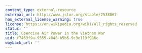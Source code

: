```yaml
---
content_type: external-resource
external_url: http://www.jstor.org/stable/2538867
has_external_license_warning: true
license: https://en.wikipedia.org/wiki/All_rights_reserved
status: ''
title: Coercive Air Power in the Vietnam War
uid: f7463f9a-9555-4848-b5b6-9c9e119f986c
wayback_url: ''
---
```

